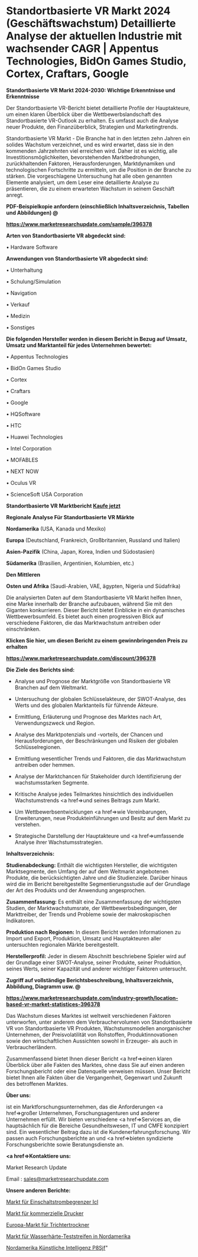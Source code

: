 # Standortbasierte VR Markt 2024 (Geschäftswachstum) Detaillierte Analyse der aktuellen Industrie mit wachsender CAGR | Appentus Technologies, BidOn Games Studio, Cortex, Craftars, Google

<strong>Standortbasierte VR Markt 2024-2030: Wichtige Erkenntnisse und Erkenntnisse</strong>

Der Standortbasierte VR-Bericht bietet detaillierte Profile der Hauptakteure, um einen klaren Überblick über die Wettbewerbslandschaft des Standortbasierte VR-Outlook zu erhalten. Es umfasst auch die Analyse neuer Produkte, den Finanzüberblick, Strategien und Marketingtrends.

Standortbasierte VR Markt - Die Branche hat in den letzten zehn Jahren ein solides Wachstum verzeichnet, und es wird erwartet, dass sie in den kommenden Jahrzehnten viel erreichen wird. Daher ist es wichtig, alle Investitionsmöglichkeiten, bevorstehenden Marktbedrohungen, zurückhaltenden Faktoren, Herausforderungen, Marktdynamiken und technologischen Fortschritte zu ermitteln, um die Position in der Branche zu stärken. Die vorgeschlagene Untersuchung hat alle oben genannten Elemente analysiert, um dem Leser eine detaillierte Analyse zu präsentieren, die zu einem erwarteten Wachstum in seinem Geschäft anregt.



<strong><b>PDF-Beispielkopie anfordern (einschließlich Inhaltsverzeichnis, Tabellen und Abbildungen) @ </b></strong>

<strong><a href=https://www.marketresearchupdate.com/sample/396378>

<strong>https://www.marketresearchupdate.com/sample/396378</u></a></strong></strong>



<strong>Arten von Standortbasierte VR abgedeckt sind:</strong>

• Hardware Software



<strong>Anwendungen von Standortbasierte VR abgedeckt sind:</strong>

• Unterhaltung

• Schulung/Simulation

• Navigation

• Verkauf

• Medizin

• Sonstiges



<strong>Die folgenden Hersteller werden in diesem Bericht in Bezug auf Umsatz, Umsatz und Marktanteil für jedes Unternehmen bewertet:</strong>

• Appentus Technologies

• BidOn Games Studio

• Cortex

• Craftars

• Google

• HQSoftware

• HTC

• Huawei Technologies

• Intel Corporation

• MOFABLES

• NEXT NOW

• Oculus VR

• ScienceSoft USA Corporation



<strong>Standortbasierte VR Marktbericht <a href=https://www.marketresearchupdate.com/buynow/396378>Kaufe jetzt</a></strong>



<strong>Regionale Analyse Für Standortbasierte VR Märkte</strong>



<strong>Nordamerika</strong> (USA, Kanada und Mexiko)



<strong>Europa</strong> (Deutschland, Frankreich, Großbritannien, Russland und Italien)



<strong>Asien-Pazifik</strong> (China, Japan, Korea, Indien und Südostasien)



<strong>Südamerika</strong> (Brasilien, Argentinien, Kolumbien, etc.)



<strong>Den Mittleren</strong> 

<strong>Osten und Afrika</strong> (Saudi-Arabien, VAE, ägypten, Nigeria und Südafrika)

Die analysierten Daten auf dem Standortbasierte VR Markt helfen Ihnen, eine Marke innerhalb der Branche aufzubauen, während Sie mit den Giganten konkurrieren. Dieser Bericht bietet Einblicke in ein dynamisches Wettbewerbsumfeld. Es bietet auch einen progressiven Blick auf verschiedene Faktoren, die das Marktwachstum antreiben oder einschränken.



<strong>Klicken Sie hier, um diesen Bericht zu einem gewinnbringenden Preis zu erhalten
</strong>

<strong><a href=https://www.marketresearchupdate.com/discount/396378>https://www.marketresearchupdate.com/discount/396378</b></u></strong></a>



<strong>Die Ziele des Berichts sind:</strong>

- Analyse und Prognose der Marktgröße von Standortbasierte VR Branchen auf dem Weltmarkt.

- Untersuchung der globalen Schlüsselakteure, der SWOT-Analyse, des Werts und des globalen Marktanteils für führende Akteure.

- Ermittlung, Erläuterung und Prognose des Marktes nach Art, Verwendungszweck und Region.

- Analyse des Marktpotenzials und -vorteils, der Chancen und Herausforderungen, der Beschränkungen und Risiken der globalen Schlüsselregionen.

- Ermittlung wesentlicher Trends und Faktoren, die das Marktwachstum antreiben oder hemmen.

- Analyse der Marktchancen für Stakeholder durch Identifizierung der wachstumsstarken Segmente.

- Kritische Analyse jedes Teilmarktes hinsichtlich des individuellen Wachstumstrends <a href=>und</a> seines Beitrags zum Markt.

- Um Wettbewerbsentwicklungen <a href=>wie</a> Vereinbarungen, Erweiterungen, neue Produkteinführungen und Besitz auf dem Markt zu verstehen.

- Strategische Darstellung der Hauptakteure und <a href=>umfas</a>sende Analyse ihrer Wachstumsstrategien.



<strong>Inhaltsverzeichnis:</strong>



<strong>Studienabdeckung:</strong> Enthält die wichtigsten Hersteller, die wichtigsten Marktsegmente, den Umfang der auf dem Weltmarkt angebotenen Produkte, die berücksichtigten Jahre und die Studienziele. Darüber hinaus wird die im Bericht bereitgestellte Segmentierungsstudie auf der Grundlage der Art des Produkts und der Anwendung angesprochen.



<strong>Zusammenfassung:</strong> Es enthält eine Zusammenfassung der wichtigsten Studien, der Marktwachstumsrate, der Wettbewerbsbedingungen, der Markttreiber, der Trends und Probleme sowie der makroskopischen Indikatoren.



<strong>Produktion nach Regionen:</strong> In diesem Bericht werden Informationen zu Import und Export, Produktion, Umsatz und Hauptakteuren aller untersuchten regionalen Märkte bereitgestellt.



<strong>Herstellerprofil:</strong> Jeder in diesem Abschnitt beschriebene Spieler wird auf der Grundlage einer SWOT-Analyse, seiner Produkte, seiner Produktion, seines Werts, seiner Kapazität und anderer wichtiger Faktoren untersucht.



<strong><b>Zugriff auf vollständige Berichtsbeschreibung, Inhaltsverzeichnis, Abbildung, Diagramm usw. @ </b></strong>

<strong><a href=https://www.marketresearchupdate.com/industry-growth/location-based-vr-market-statistices-396378>https://www.marketresearchupdate.com/industry-growth/location-based-vr-market-statistices-396378</a></strong>

Das Wachstum dieses Marktes ist weltweit verschiedenen Faktoren unterworfen, unter anderem dem Verbrauchervolumen von Standortbasierte VR von Standortbasierte VR Produkten, Wachstumsmodellen anorganischer Unternehmen, der Preisvolatilität von Rohstoffen, Produktinnovationen sowie den wirtschaftlichen Aussichten sowohl in Erzeuger- als auch in Verbraucherländern.

Zusammenfassend bietet Ihnen dieser Bericht <a href=>einen</a> klaren Überblick über alle Fakten des Marktes, ohne dass Sie auf einen anderen Forschungsbericht oder eine Datenquelle verweisen müssen. Unser Bericht bietet Ihnen alle Fakten über die Vergangenheit, Gegenwart und Zukunft des betroffenen Marktes.



<strong>Über uns:</strong>

 ist ein Marktforschungsunternehmen, das die Anforderungen <a href=>großer</a> Unternehmen, Forschungsagenturen und anderer Unternehmen erfüllt. Wir bieten verschiedene <a href=>Services</a> an, die hauptsächlich für die Bereiche Gesundheitswesen, IT und CMFE konzipiert sind. Ein wesentlicher Beitrag dazu ist die Kundenerfahrungsforschung. Wir passen auch Forschungsberichte an und <a href=>bieten</a> syndizierte Forschungsberichte sowie Beratungsdienste an.



<strong><a href=>Kontaktiere uns:</a></strong>

Market Research Update

Email : sales@marketresearchupdate.com



<strong>Unsere anderen Berichte:</strong>

<a href=https://www.linkedin.com/pulse/inrush-current-limiters-icl-market-growth-possibilities>Markt für Einschaltstrombegrenzer Icl</a>

<a href=https://www.linkedin.com/pulse/commercial-printers-market-size-emerging-trends>Markt für kommerzielle Drucker</a>

<a href=https://www.linkedin.com/pulse/europe-hopper-dryers-market-size-share>Europa-Markt für Trichtertrockner</a>

<a href=https://www.linkedin.com/pulse/north-america-water-hardness-test-strips-market-size2023-2030>Markt für Wasserhärte-Teststreifen in Nordamerika</a>

<a href=https://www.linkedin.com/pulse/north-america-artificial-intelligence-p8sjf/>Nordamerika Künstliche Intelligenz P8Sjf</a>"
